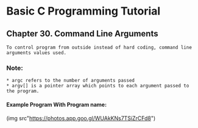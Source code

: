# Basic C Programming Tutorial

## Chapter 30. Command Line Arguments

    To control program from outside instead of hard coding, command line arguments values used.

### Note:

    * argc refers to the number of arguments passed
    * argv[] is a pointer array which points to each argument passed to the program.

#### Example Program With Program name:

(img src"https://photos.app.goo.gl/WUAkKNs7TSiZrCFd8")